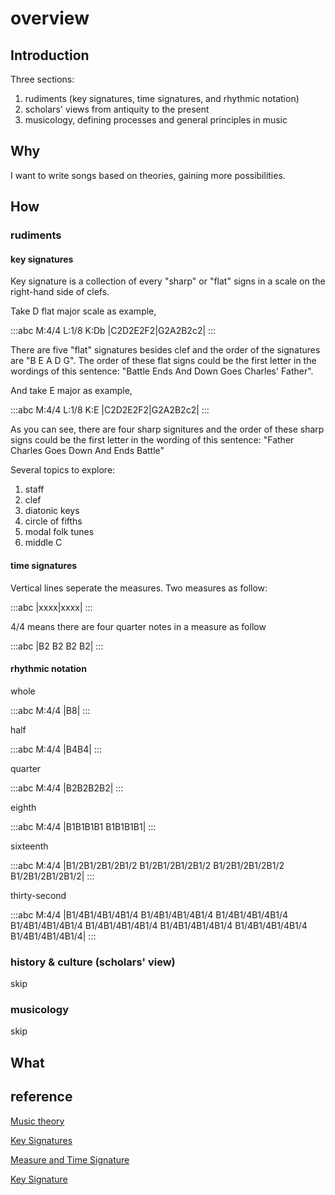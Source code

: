 # overview

## Introduction

Three sections:

1. rudiments (key signatures, time signatures, and rhythmic notation)
2. scholars' views from antiquity to the present
3. musicology, defining processes and general principles in music

## Why

I want to write songs based on theories, gaining more possibilities.

## How

### rudiments

#### key signatures

Key signature is a collection of every "sharp" or "flat" signs in a scale on the right-hand side of clefs.

Take D flat major scale as example,

:::abc
M:4/4
L:1/8
K:Db
|C2D2E2F2|G2A2B2c2|
:::

There are five "flat" signatures besides clef and the order of the signatures are "B E A D G". The order of these flat signs could be the first letter in the wordings of this sentence: "Battle Ends And Down Goes Charles' Father".

And take E major as example,

:::abc
M:4/4
L:1/8
K:E
|C2D2E2F2|G2A2B2c2|
:::

As you can see, there are four sharp signitures and the order of these sharp signs could be the first letter in the wording of this sentence: "Father Charles Goes Down And Ends Battle"

Several topics to explore:

1. staff
2. clef
3. diatonic keys
4. circle of fifths
5. modal folk tunes
6. middle C

#### time signatures

Vertical lines seperate the measures. Two measures as follow:

:::abc
|xxxx|xxxx|
:::

4/4 means there are four quarter notes in a measure as follow

:::abc
|B2 B2 B2 B2|
:::

#### rhythmic notation

whole

:::abc
M:4/4
|B8|
:::

half

:::abc
M:4/4
|B4B4|
:::

quarter

:::abc
M:4/4
|B2B2B2B2|
:::

eighth

:::abc
M:4/4
|B1B1B1B1 B1B1B1B1|
:::

sixteenth

:::abc
M:4/4
|B1/2B1/2B1/2B1/2 B1/2B1/2B1/2B1/2 B1/2B1/2B1/2B1/2 B1/2B1/2B1/2B1/2|
:::

thirty-second

:::abc
M:4/4
|B1/4B1/4B1/4B1/4 B1/4B1/4B1/4B1/4 B1/4B1/4B1/4B1/4 B1/4B1/4B1/4B1/4 B1/4B1/4B1/4B1/4 B1/4B1/4B1/4B1/4 B1/4B1/4B1/4B1/4 B1/4B1/4B1/4B1/4|
:::

### history & culture (scholars' view)

skip

### musicology

skip

## What

## reference

[Music theory](https://en.wikipedia.org/wiki/Music_theory)

[Key Signatures](https://www.musictheory.net/lessons/24)

[Measure and Time Signature](https://www.musictheory.net/lessons/12)

[Key Signature](https://en.wikipedia.org/wiki/Key_signature)
